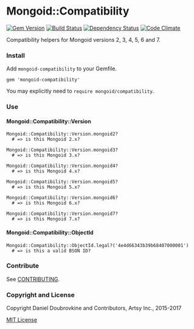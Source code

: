 Mongoid::Compatibility
=======================

[![Gem Version](http://img.shields.io/gem/v/mongoid-compatibility.svg)](http://badge.fury.io/rb/mongoid-compatibility)
[![Build Status](http://img.shields.io/travis/mongoid/mongoid-compatibility.svg)](https://travis-ci.org/mongoid/mongoid-compatibility)
[![Dependency Status](https://gemnasium.com/mongoid/mongoid-compatibility.svg)](https://gemnasium.com/mongoid/mongoid-compatibility)
[![Code Climate](https://codeclimate.com/github/mongoid/mongoid-compatibility.svg)](https://codeclimate.com/github/mongoid/mongoid-compatibility)

Compatibility helpers for Mongoid versions 2, 3, 4, 5, 6 and 7.

### Install

Add `mongoid-compatibility` to your Gemfile.

```
gem 'mongoid-compatibility'
```

You may explicitly need to `require mongoid/compatibility`.

### Use

#### Mongoid::Compatibility::Version

```
Mongoid::Compatibility::Version.mongoid2?
  # => is this Mongoid 2.x?

Mongoid::Compatibility::Version.mongoid3?
  # => is this Mongoid 3.x?

Mongoid::Compatibility::Version.mongoid4?
  # => is this Mongoid 4.x?

Mongoid::Compatibility::Version.mongoid5?
  # => is this Mongoid 5.x?

Mongoid::Compatibility::Version.mongoid6?
  # => is this Mongoid 6.x?

Mongoid::Compatibility::Version.mongoid7?
  # => is this Mongoid 7.x?
```

#### Mongoid::Compatibility::ObjectId

```
Mongoid::Compatibility::ObjectId.legal?('4e4d66343b39b68407000001')
  # => is this a valid BSON ID?
```

### Contribute

See [CONTRIBUTING](CONTRIBUTING.md).

### Copyright and License

Copyright Daniel Doubrovkine and Contributors, Artsy Inc., 2015-2017

[MIT License](LICENSE.md)
